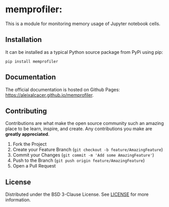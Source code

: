 # memprofiler:

This is a module for monitoring memory usage of Jupyter notebook cells.


## Installation

It can be installed as a typical Python source package from PyPi using pip:
```
pip install memprofiler
```

## Documentation

The official documentation is hosted on Github Pages: https://aleixalcacer.github.io/memprofiler.


## Contributing

Contributions are what make the open source community such an amazing place to be learn,
inspire, and create. Any contributions you make are **greatly appreciated**.

1. Fork the Project
2. Create your Feature Branch (`git checkout -b feature/AmazingFeature`)
3. Commit your Changes (`git commit -m 'Add some AmazingFeature'`)
4. Push to the Branch (`git push origin feature/AmazingFeature`)
5. Open a Pull Request


## License

Distributed under the BSD 3-Clause License. See [LICENSE](LICENSE) for more information.

